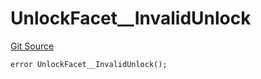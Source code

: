 # UnlockFacet__InvalidUnlock
[Git Source](https://github.com/VaporFi/liquid-staking/blob/4b4d0d561b5718174cc348f0e7fc8a94c51e2caa/src/facets/UnlockFacet.sol)


```solidity
error UnlockFacet__InvalidUnlock();
```

